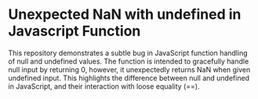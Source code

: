 # Unexpected NaN with undefined in Javascript Function

This repository demonstrates a subtle bug in JavaScript function handling of null and undefined values. The function is intended to gracefully handle null input by returning 0, however, it unexpectedly returns NaN when given undefined input. This highlights the difference between null and undefined in JavaScript, and their interaction with loose equality (==).